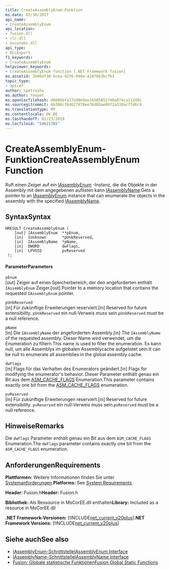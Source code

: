 ```yaml
---
title: CreateAssemblyEnum-Funktion
ms.date: 03/30/2017
api_name:
- CreateAssemblyEnum
api_location:
- fusion.dll
- clr.dll
- mscorwks.dll
api_type:
- DLLExport
f1_keywords:
- CreateAssemblyEnum
helpviewer_keywords:
- CreateAssemblyEnum function [.NET Framework fusion]
ms.assetid: 3506df38-6cea-42f6-946e-4287863bcfb3
topic_type:
- apiref
author: rpetrusha
ms.author: ronpet
ms.openlocfilehash: d809bbfa17ed9e9ae16505852740e874ca11248c
ms.sourcegitcommit: 6b308cf6d627d78ee36dbbae8972a310ac7fd6c8
ms.translationtype: MT
ms.contentlocale: de-DE
ms.lasthandoff: 01/23/2019
ms.locfileid: "54621785"
---
```

# <a name="createassemblyenum-function"></a><span data-ttu-id="6d011-102">CreateAssemblyEnum-Funktion</span><span class="sxs-lookup"><span data-stu-id="6d011-102">CreateAssemblyEnum Function</span></span>
<span data-ttu-id="6d011-103">Ruft einen Zeiger auf ein [IAssemblyEnum](../../../../docs/framework/unmanaged-api/fusion/iassemblyenum-interface.md) -Instanz, die die Objekte in der Assembly mit dem angegebenen auflisten kann [IAssemblyName](../../../../docs/framework/unmanaged-api/fusion/iassemblyname-interface.md).</span><span class="sxs-lookup"><span data-stu-id="6d011-103">Gets a pointer to an [IAssemblyEnum](../../../../docs/framework/unmanaged-api/fusion/iassemblyenum-interface.md) instance that can enumerate the objects in the assembly with the specified [IAssemblyName](../../../../docs/framework/unmanaged-api/fusion/iassemblyname-interface.md).</span></span>  
  
## <a name="syntax"></a><span data-ttu-id="6d011-104">Syntax</span><span class="sxs-lookup"><span data-stu-id="6d011-104">Syntax</span></span>  
  
```  
HRESULT CreateAssemblyEnum (  
    [out] IAssemblyEnum  **pEnum,  
    [in]  IUnknown       *pUnkReserved,  
    [in]  IAssemblyName  *pName,  
    [in]  DWORD          dwFlags,  
    [in]  LPVOID         pvReserved  
 );  
```  
  
#### <a name="parameters"></a><span data-ttu-id="6d011-105">Parameter</span><span class="sxs-lookup"><span data-stu-id="6d011-105">Parameters</span></span>  
 `pEnum`  
 <span data-ttu-id="6d011-106">[out] Zeiger auf einen Speicherbereich, der den angeforderten enthält `IAssemblyEnum` Zeiger.</span><span class="sxs-lookup"><span data-stu-id="6d011-106">[out] Pointer to a memory location that contains the requested `IAssemblyEnum` pointer.</span></span>  
  
 `pUnkReserved`  
 <span data-ttu-id="6d011-107">[in] Für zukünftige Erweiterungen reserviert.</span><span class="sxs-lookup"><span data-stu-id="6d011-107">[in] Reserved for future extensibility.</span></span> <span data-ttu-id="6d011-108">`pUnkReserved` ein null-Verweis muss sein.</span><span class="sxs-lookup"><span data-stu-id="6d011-108">`pUnkReserved` must be a null reference.</span></span>  
  
 `pName`  
 <span data-ttu-id="6d011-109">[in] Die `IAssemblyName` der angeforderten Assembly.</span><span class="sxs-lookup"><span data-stu-id="6d011-109">[in] The `IAssemblyName` of the requested assembly.</span></span> <span data-ttu-id="6d011-110">Dieser Name wird verwendet, um die Enumeration zu filtern.</span><span class="sxs-lookup"><span data-stu-id="6d011-110">This name is used to filter the enumeration.</span></span> <span data-ttu-id="6d011-111">Es kann null, um alle Assemblys im globalen Assemblycache aufgelistet sein.</span><span class="sxs-lookup"><span data-stu-id="6d011-111">It can be null to enumerate all assemblies in the global assembly cache.</span></span>  
  
 `dwFlags`  
 <span data-ttu-id="6d011-112">[in] Flags für das Verhalten des Enumerators geändert.</span><span class="sxs-lookup"><span data-stu-id="6d011-112">[in] Flags for modifying the enumerator's behavior.</span></span> <span data-ttu-id="6d011-113">Dieser Parameter enthält genau ein Bit aus dem [ASM_CACHE_FLAGS](../../../../docs/framework/unmanaged-api/fusion/asm-cache-flags-enumeration.md) Enumeration.</span><span class="sxs-lookup"><span data-stu-id="6d011-113">This parameter contains exactly one bit from the [ASM_CACHE_FLAGS](../../../../docs/framework/unmanaged-api/fusion/asm-cache-flags-enumeration.md) enumeration.</span></span>  
  
 `pvReserved`  
 <span data-ttu-id="6d011-114">[in] Für zukünftige Erweiterungen reserviert.</span><span class="sxs-lookup"><span data-stu-id="6d011-114">[in] Reserved for future extensibility.</span></span> <span data-ttu-id="6d011-115">`pvReserved` ein null-Verweis muss sein.</span><span class="sxs-lookup"><span data-stu-id="6d011-115">`pvReserved` must be a null reference.</span></span>  
  
## <a name="remarks"></a><span data-ttu-id="6d011-116">Hinweise</span><span class="sxs-lookup"><span data-stu-id="6d011-116">Remarks</span></span>  
 <span data-ttu-id="6d011-117">Die `dwFlags` Parameter enthält genau ein Bit aus dem `ASM_CACHE_FLAGS` Enumeration.</span><span class="sxs-lookup"><span data-stu-id="6d011-117">The `dwFlags` parameter contains exactly one bit from the `ASM_CACHE_FLAGS` enumeration.</span></span>  
  
## <a name="requirements"></a><span data-ttu-id="6d011-118">Anforderungen</span><span class="sxs-lookup"><span data-stu-id="6d011-118">Requirements</span></span>  
 <span data-ttu-id="6d011-119">**Plattformen:** Weitere Informationen finden Sie unter [Systemanforderungen](../../../../docs/framework/get-started/system-requirements.md).</span><span class="sxs-lookup"><span data-stu-id="6d011-119">**Platforms:** See [System Requirements](../../../../docs/framework/get-started/system-requirements.md).</span></span>  
  
 <span data-ttu-id="6d011-120">**Header:** Fusion.h</span><span class="sxs-lookup"><span data-stu-id="6d011-120">**Header:** Fusion.h</span></span>  
  
 <span data-ttu-id="6d011-121">**Bibliothek:** Als Ressource in MsCorEE.dll enthalten</span><span class="sxs-lookup"><span data-stu-id="6d011-121">**Library:** Included as a resource in MsCorEE.dll</span></span>  
  
 <span data-ttu-id="6d011-122">**.NET Framework-Versionen:** [!INCLUDE[net_current_v20plus](../../../../includes/net-current-v20plus-md.md)]</span><span class="sxs-lookup"><span data-stu-id="6d011-122">**.NET Framework Versions:** [!INCLUDE[net_current_v20plus](../../../../includes/net-current-v20plus-md.md)]</span></span>  
  
## <a name="see-also"></a><span data-ttu-id="6d011-123">Siehe auch</span><span class="sxs-lookup"><span data-stu-id="6d011-123">See also</span></span>
- [<span data-ttu-id="6d011-124">IAssemblyEnum-Schnittstelle</span><span class="sxs-lookup"><span data-stu-id="6d011-124">IAssemblyEnum Interface</span></span>](../../../../docs/framework/unmanaged-api/fusion/iassemblyenum-interface.md)
- [<span data-ttu-id="6d011-125">IAssemblyName-Schnittstelle</span><span class="sxs-lookup"><span data-stu-id="6d011-125">IAssemblyName Interface</span></span>](../../../../docs/framework/unmanaged-api/fusion/iassemblyname-interface.md)
- [<span data-ttu-id="6d011-126">Fusion: Globale statistische Funktionen</span><span class="sxs-lookup"><span data-stu-id="6d011-126">Fusion Global Static Functions</span></span>](../../../../docs/framework/unmanaged-api/fusion/fusion-global-static-functions.md)
